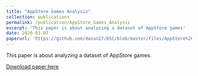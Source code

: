 ```yaml
---
title: "AppStore Games Analysis"
collection: publications
permalink: /publication/AppStore_Games_Analysis
excerpt: 'This paper is about analyzing a dataset of AppStore games'
date: 2020-01-07
paperurl: 'https://github.com/dasun27/DSC/blob/master/files/AppStore%20Games%20Analysis.pdf'
---
```

This paper is about analyzing a dataset of AppStore games.

[Download paper here](https://github.com/dasun27/DSC/blob/master/files/AppStore%20Games%20Analysis.pdf)
